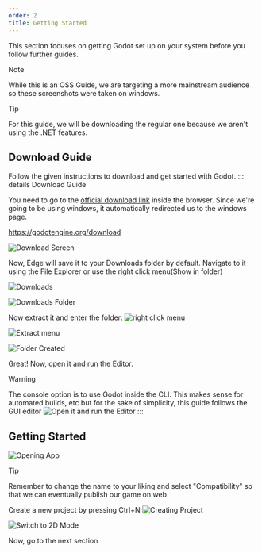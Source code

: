 ```yaml
---
order: 2
title: Getting Started
---
```

<!--Installation and prep -->

This section focuses on getting Godot set up on your system before you follow further guides.

> [!NOTE]
> While this is an OSS Guide, we are targeting a more mainstream audience so these screenshots were taken on windows. 

> [!TIP]
> For this guide, we will be downloading the regular one because we aren't using the .NET features.


## Download Guide

Follow the given instructions to download and get started with Godot.
::: details Download Guide

You need to go to the [official download link](https://godotengine.org/download) inside the browser. Since we're going to be using windows, it automatically redirected us to the windows page.


https://godotengine.org/download

![Download Screen](./assets/start/1.png)

<!-- Now, go to the Folder it saved the archive in and extract it using mouse's right click and extract all -->

Now, Edge <!--I was edging while writing this-->will save it to your Downloads folder by default. Navigate to it using the File Explorer or use the right click menu(Show in folder)

![Downloads](./assets/start/2.png)

![Downloads Folder](./assets/start/3.png)

Now extract it and enter the folder:
![right click menu](./assets/start/4.png)

![Extract menu](./assets/start/5.png)

![Folder Created](./assets/start/6.png)


Great! Now, open it and run the Editor. 

> [!WARNING]
> The console option is to use Godot inside the CLI. This makes sense for automated builds, etc but for the sake of simplicity, this guide follows the GUI editor
![Open it and run the Editor](./assets/start/7.png)
:::

## Getting Started

![Opening App](./assets/start/start-1.png)


> [!TIP]
> Remember to change the name to your liking and select "Compatibility" so that we can eventually publish our game on web

Create a new project by pressing Ctrl+N
![Creating Project](./assets/start/start-2.png)

![Switch to 2D Mode](./assets/start/start-2.png)

Now, go to the next section